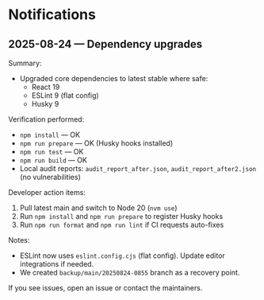 # Notifications

## 2025-08-24 — Dependency upgrades

Summary:

- Upgraded core dependencies to latest stable where safe:
  - React 19
  - ESLint 9 (flat config)
  - Husky 9

Verification performed:

- `npm install` — OK
- `npm run prepare` — OK (Husky hooks installed)
- `npm run test` — OK
- `npm run build` — OK
- Local audit reports: `audit_report_after.json`, `audit_report_after2.json` (no vulnerabilities)

Developer action items:

1. Pull latest main and switch to Node 20 (`nvm use`)
2. Run `npm install` and `npm run prepare` to register Husky hooks
3. Run `npm run format` and `npm run lint` if CI requests auto-fixes

Notes:

- ESLint now uses `eslint.config.cjs` (flat config). Update editor integrations if needed.
- We created `backup/main/20250824-0855` branch as a recovery point.

If you see issues, open an issue or contact the maintainers.
